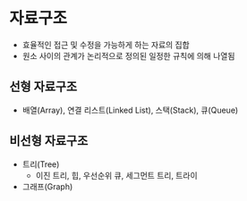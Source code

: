 # 자료구조
* 효율적인 접근 및 수정을 가능하게 하는 자료의 집합
* 원소 사이의 관계가 논리적으로 정의된 일정한 규칙에 의해 나열됨

## 선형 자료구조
* 배열(Array), 연결 리스트(Linked List), 스택(Stack), 큐(Queue)

## 비선형 자료구조
* 트리(Tree)
  * 이진 트리, 힙, 우선순위 큐, 세그먼트 트리, 트라이
* 그래프(Graph)

